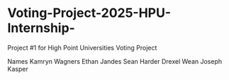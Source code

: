 # Voting-Project-2025-HPU-Internship-
Project #1 for High Point Universities Voting Project

Names
Kamryn Wagners
Ethan Jandes
Sean Harder
Drexel Wean
Joseph Kasper
